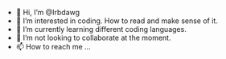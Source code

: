 - 👋 Hi, I’m @Irbdawg
- 👀 I’m interested in coding.  How to read and make sense of it.
- 🌱 I’m currently learning different coding languages.
- 💞️ I’m not looking to collaborate at the moment.
- 📫 How to reach me ...

<!---
Irbdawg/Irbdawg is a ✨ special ✨ repository because its `README.md` (this file) appears on your GitHub profile.
You can click the Preview link to take a look at your changes.
--->
